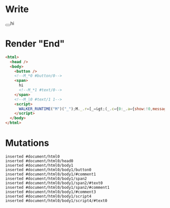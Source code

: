 # Write
  <button></button><!--M_*0 #button/0--><span>hi<!--M_*1 #text/0--></span><!--M_|0 #text/1 1--><script>WALKER_RUNTIME("M")("_");M._.r=[_=>(_.c={0:_.a={show:!0,message:"hi","#text/1(":_._["__tests__/template.marko_1_renderer"],"#text/1!":_.b={}},1:_.b},_.b._=_.a,_.c),0,"__tests__/template.marko_0_show",0];M._.w()</script>


# Render "End"
```html
<html>
  <head />
  <body>
    <button />
    <!--M_*0 #button/0-->
    <span>
      hi
      <!--M_*1 #text/0-->
    </span>
    <!--M_|0 #text/1 1-->
    <script>
      WALKER_RUNTIME("M")("_");M._.r=[_=&gt;(_.c={0:_.a={show:!0,message:"hi","#text/1(":_._["__tests__/template.marko_1_renderer"],"#text/1!":_.b={}},1:_.b},_.b._=_.a,_.c),0,"__tests__/template.marko_0_show",0];M._.w()
    </script>
  </body>
</html>
```

# Mutations
```
inserted #document/html0
inserted #document/html0/head0
inserted #document/html0/body1
inserted #document/html0/body1/button0
inserted #document/html0/body1/#comment1
inserted #document/html0/body1/span2
inserted #document/html0/body1/span2/#text0
inserted #document/html0/body1/span2/#comment1
inserted #document/html0/body1/#comment3
inserted #document/html0/body1/script4
inserted #document/html0/body1/script4/#text0
```